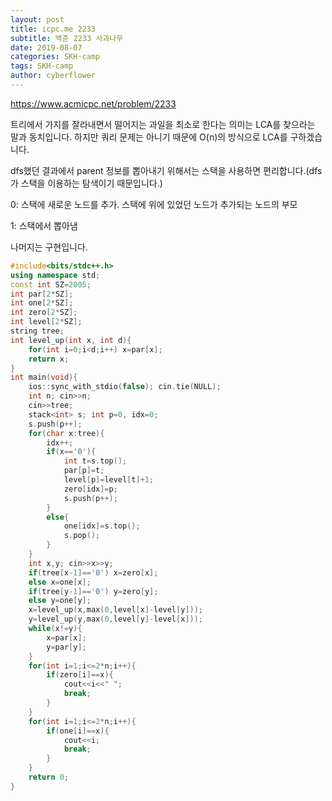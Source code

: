 ```yaml
---
layout: post
title: icpc.me 2233
subtitle: 백준 2233 사과나무
date: 2019-08-07
categories: SKH-camp
tags: SKH-camp
author: cyberflower
---
```


<https://www.acmicpc.net/problem/2233>

트리에서 가지를 잘라내면서 떨어지는 과일을 최소로 한다는 의미는 LCA를 찾으라는 말과 동치입니다. 하지만 쿼리 문제는 아니기 때문에 O(n)의 방식으로 LCA를 구하겠습니다.

dfs했던 결과에서 parent 정보를 뽑아내기 위해서는 스택을 사용하면 편리합니다.(dfs가 스택을 이용하는 탐색이기 때문입니다.)

0: 스택에 새로운 노드를 추가. 스택에 위에 있었던 노드가 추가되는 노드의 부모

1: 스택에서 뽑아냄

나머지는 구현입니다. 

```cpp
#include<bits/stdc++.h>
using namespace std;
const int SZ=2005;
int par[2*SZ];
int one[2*SZ];
int zero[2*SZ];
int level[2*SZ];
string tree;
int level_up(int x, int d){
	for(int i=0;i<d;i++) x=par[x];
	return x;
}
int main(void){
	ios::sync_with_stdio(false); cin.tie(NULL);
	int n; cin>>n;
	cin>>tree;
	stack<int> s; int p=0, idx=0;
	s.push(p++);
	for(char x:tree){
		idx++;
		if(x=='0'){
			int t=s.top();
			par[p]=t;
			level[p]=level[t]+1;
			zero[idx]=p;
			s.push(p++);
		}
		else{
			one[idx]=s.top();
			s.pop();
		}
	}
	int x,y; cin>>x>>y;
	if(tree[x-1]=='0') x=zero[x];
	else x=one[x];
	if(tree[y-1]=='0') y=zero[y];
	else y=one[y];
	x=level_up(x,max(0,level[x]-level[y]));
	y=level_up(y,max(0,level[y]-level[x]));
	while(x!=y){
		x=par[x];
		y=par[y];
	}
	for(int i=1;i<=2*n;i++){
		if(zero[i]==x){
			cout<<i<<" ";
			break;
		}
	}
	for(int i=1;i<=2*n;i++){
		if(one[i]==x){
			cout<<i;
			break;
		}
	}
	return 0;
}
```
